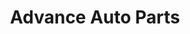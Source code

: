 ---
title: "Advance Auto Parts"
url: /buford/advance-auto-parts-lanier-islands-parkway/
shop: Autoteile
---